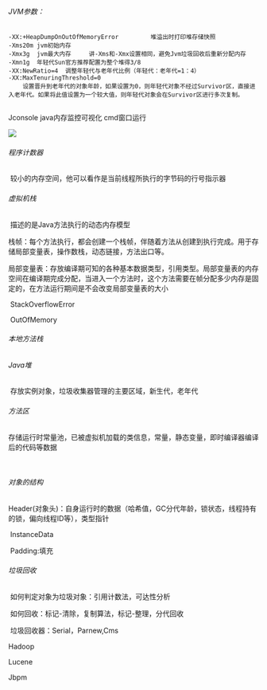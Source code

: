 ###### JVM参数：

```
-XX:+HeapDumpOnOutOfMemoryError			堆溢出时打印堆存储快照
-Xms20m	jvm初始内存
-Xmx3g	jvm最大内存		讲-Xms和-Xmx设置相同，避免Jvm垃圾回收后重新分配内存
-Xmn1g	年轻代Sun官方推荐配置为整个堆得3/8
-XX:NewRatio=4	调整年轻代与老年代比例（年轻代：老年代=1：4）
-XX:MaxTenuringThreshold=0
	设置晋升到老年代的对象年龄，如果设置为0，则年轻代对象不经过Survivor区，直接进入老年代。如果将此值设置为一个较大值，则年轻代对象会在Survivor区进行多次复制。
 
```

Jconsole	java内存监控可视化	cmd窗口运行

![](/images/JVM内存图.jpg)



###### 程序计数器

​	较小的内存空间，他可以看作是当前线程所执行的字节码的行号指示器

###### 虚拟机栈

​	描述的是Java方法执行的动态内存模型

​	栈帧：每个方法执行，都会创建一个栈帧，伴随着方法从创建到执行完成。用于存储局部变量表，操作数栈，动态链接，方法出口等。

​	局部变量表：存放编译期可知的各种基本数据类型，引用类型。局部变量表的内存空间在编译期完成分配，当进入一个方法时，这个方法需要在帧分配多少内存是固定的，在方法运行期间是不会改变局部变量表的大小

​	StackOverflowError

​	OutOfMemory

###### 本地方法栈

###### Java堆

​	存放实例对象，垃圾收集器管理的主要区域，新生代，老年代

###### 方法区

​	存储运行时常量池，已被虚拟机加载的类信息，常量，静态变量，即时编译器编译后的代码等数据

​	

###### 对象的结构

​	Header(对象头)：自身运行时的数据（哈希值，GC分代年龄，锁状态，线程持有的锁，偏向线程ID等），类型指针

​	InstanceData

​	Padding:填充 

###### 垃圾回收

​	如何判定对象为垃圾对象：引用计数法，可达性分析

​	如何回收：标记-清除，复制算法，标记-整理，分代回收

​	垃圾回收器：Serial，Parnew,Cms





Hadoop

Lucene

Jbpm